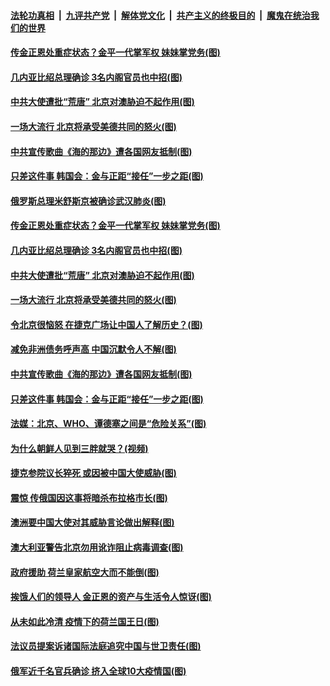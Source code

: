 

####  [法轮功真相](../../../../basic/blob/master/README.md?t=05010501) &nbsp;|&nbsp; [九评共产党](../../../../9ping.md/blob/master/README.md?t=05010501) &nbsp;|&nbsp; [解体党文化](../../../../jtdwh.md/blob/master/README.md?t=05010501)  &nbsp;|&nbsp; [共产主义的终极目的](../../../../gczydzjmd.md/blob/master/README.md?t=05010501) &nbsp;|&nbsp; [魔鬼在统治我们的世界](../../../../mgztzwmdsj.md/blob/master/README.md?t=05010501) 

#### [传金正恩处重症状态？金平一代掌军权 妹妹掌党务(图)](../pages/p9/931658.md?t=05010501) 

#### [几内亚比绍总理确诊 3名内阁官员也中招(图)](../pages/p9/931630.md?t=05010501) 

#### [中共大使遭批“荒唐” 北京对澳胁迫不起作用(图)](../pages/p9/931575.md?t=05010501) 

#### [一场大流行 北京将承受美德共同的怒火(图)](../pages/p9/931620.md?t=05010501) 

#### [中共宣传歌曲《海的那边》遭各国网友抵制(图)](../pages/p9/931588.md?t=05010501) 

#### [只差这件事 韩国会：金与正距“接任”一步之距(图)](../pages/p9/931546.md?t=05010501) 

#### [俄罗斯总理米舒斯京被确诊武汉肺炎(图)](../pages/p9/931704.md?t=05010501) 

#### [传金正恩处重症状态？金平一代掌军权 妹妹掌党务(图)](../pages/p9/931658.md?t=05010501) 

#### [几内亚比绍总理确诊 3名内阁官员也中招(图)](../pages/p9/931630.md?t=05010501) 

#### [中共大使遭批“荒唐” 北京对澳胁迫不起作用(图)](../pages/p9/931575.md?t=05010501) 

#### [一场大流行 北京将承受美德共同的怒火(图)](../pages/p9/931620.md?t=05010501) 

#### [令北京很恼怒 在捷克广场让中国人了解历史？(图)](../pages/p9/931579.md?t=05010501) 

#### [减免非洲债务呼声高 中国沉默令人不解(图)](../pages/p9/931617.md?t=05010501) 

#### [中共宣传歌曲《海的那边》遭各国网友抵制(图)](../pages/p9/931588.md?t=05010501) 

#### [只差这件事 韩国会：金与正距“接任”一步之距(图)](../pages/p9/931546.md?t=05010501) 

#### [法媒：北京、WHO、谭德塞之间是“危险关系”(图)](../pages/p9/931435.md?t=05010501) 

#### [为什么朝鲜人见到三胖就哭？(视频)](../pages/p9/931444.md?t=05010501) 

#### [捷克参院议长猝死 或因被中国大使威胁(图)](../pages/p9/931490.md?t=05010501) 

#### [震惊 传俄国因这事将暗杀布拉格市长(图)](../pages/p9/931442.md?t=05010501) 

#### [澳洲要中国大使对其威胁言论做出解释(图)](../pages/p9/931487.md?t=05010501) 

#### [澳大利亚警告北京勿用讹诈阻止病毒调查(图)](../pages/p9/931483.md?t=05010501) 

#### [政府援助 荷兰皇家航空大而不能倒(图)](../pages/p9/931465.md?t=05010501) 

#### [挨饿人们的领导人 金正恩的资产与生活令人惊讶(图)](../pages/p9/931304.md?t=05010501) 

#### [从未如此冷清 疫情下的荷兰国王日(图)](../pages/p9/931352.md?t=05010501) 

#### [法议员提案诉诸国际法庭追究中国与世卫责任(图)](../pages/p9/931343.md?t=05010501) 

#### [俄军近千名官兵确诊 挤入全球10大疫情国(图)](../pages/p9/931312.md?t=05010501) 

